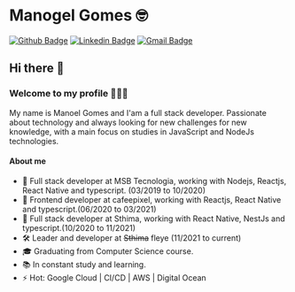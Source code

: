 # Manogel Gomes 🤓

[![Github Badge](https://img.shields.io/badge/-Manogel-000?style=flat-square&logo=Github&logoColor=white&link=https://github.com/manogel)](https://github.com/manogel)
[![Linkedin Badge](https://img.shields.io/badge/-Manogel-blue?style=flat-square&logo=Linkedin&logoColor=white&link=https://www.linkedin.com/in/manogel/)](https://www.linkedin.com/in/manogel/)
[![Gmail Badge](https://img.shields.io/badge/-manoelgomes53@gmail.com-c14438?style=flat-square&logo=Gmail&logoColor=white&link=mailto:manoelgomes53@gmail.com)](mailto:manoelgomes53@gmail.com)

## Hi there 👋
###  Welcome to my profile 👨🏽‍💻

My name is Manoel Gomes and I'am a full stack developer. Passionate about technology and always looking for new challenges for new knowledge, with a main focus on studies in JavaScript and NodeJs technologies.

#### About me

- 🚀  Full stack developer at MSB Tecnologia, working with Nodejs, Reactjs, React Native and typescript. (03/2019 to 10/2020)
- 🎨  Frontend developer at cafeepixel, working with Reactjs, React Native and typescript.(06/2020 to 03/2021)
- 📱  Full stack developer at Sthima, working with React Native, NestJs and typescript.(10/2020 to 11/2021)
- 🛠  Leader and developer at ~~Sthima~~ fleye (11/2021 to current)
- 🎓  Graduating from Computer Science course.
- 📚  In constant study and learning.
- ⚡️  Hot: Google Cloud | CI/CD | AWS | Digital Ocean

